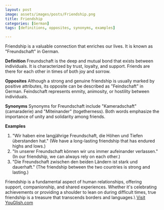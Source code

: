 ```yaml
---
layout: post
image: assets/images/posts/Friendship.png
title: Friendship
categories: [German]
tags: [definitions, opposites, synonyms, examples]

---
```


Friendship is a valuable connection that enriches our lives. It is known as "Freundschaft" in German.

**Definition**
Freundschaft is the deep and mutual bond that exists between individuals. It is characterized by trust, loyalty, and support. Friends are there for each other in times of both joy and sorrow.

**Opposites**
Although a strong and genuine friendship is usually marked by positive attributes, its opposite can be described as "Feindschaft" in German. Feindschaft represents enmity, animosity, or hostility between individuals.

**Synonyms**
Synonyms for Freundschaft include "Kameradschaft" (camaraderie) and "Miteinander" (togetherness). Both words emphasize the importance of unity and solidarity among friends.

**Examples**
1. "Wir haben eine langjährige Freundschaft, die Höhen und Tiefen überstanden hat." (We have a long-lasting friendship that has endured highs and lows.)
2. "In unserer Freundschaft können wir uns immer aufeinander verlassen." (In our friendship, we can always rely on each other.)
3. "Die Freundschaft zwischen den beiden Ländern ist stark und dauerhaft." (The friendship between the two countries is strong and lasting.)

Friendship is a fundamental aspect of human relationships, offering support, companionship, and shared experiences. Whether it's celebrating achievements or providing a shoulder to lean on during difficult times, true friendship is a treasure that transcends borders and languages.\ <a id="yg-widget-0" class="youglish-widget" data-query="Friendship" data-lang="german" data-components="8412" data-auto-start="0" data-bkg-color="theme_light" data-title="How%20to%20pronounce%20Friendship%20in%20German"  rel="nofollow" href="https://youglish.com">Visit YouGlish.com</a><script async src="https://youglish.com/public/emb/widget.js" charset="utf-8"></script>